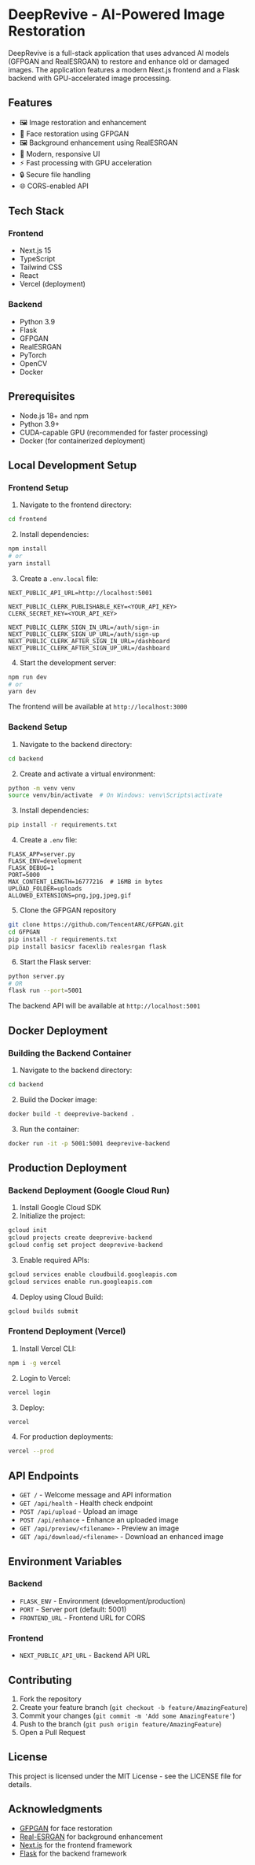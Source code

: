 # DeepRevive - AI-Powered Image Restoration

DeepRevive is a full-stack application that uses advanced AI models (GFPGAN and RealESRGAN) to restore and enhance old or damaged images. The application features a modern Next.js frontend and a Flask backend with GPU-accelerated image processing.

## Features

- 🖼️ Image restoration and enhancement
- 👤 Face restoration using GFPGAN
- 🖼️ Background enhancement using RealESRGAN
- 🎨 Modern, responsive UI
- ⚡ Fast processing with GPU acceleration
- 🔒 Secure file handling
- 🌐 CORS-enabled API

## Tech Stack

### Frontend

- Next.js 15
- TypeScript
- Tailwind CSS
- React
- Vercel (deployment)

### Backend

- Python 3.9
- Flask
- GFPGAN
- RealESRGAN
- PyTorch
- OpenCV
- Docker

## Prerequisites

- Node.js 18+ and npm
- Python 3.9+
- CUDA-capable GPU (recommended for faster processing)
- Docker (for containerized deployment)

## Local Development Setup

### Frontend Setup

1. Navigate to the frontend directory:

```bash
cd frontend
```

2. Install dependencies:

```bash
npm install
# or
yarn install
```

3. Create a `.env.local` file:

```env
NEXT_PUBLIC_API_URL=http://localhost:5001

NEXT_PUBLIC_CLERK_PUBLISHABLE_KEY=<YOUR_API_KEY>
CLERK_SECRET_KEY=<YOUR_API_KEY>

NEXT_PUBLIC_CLERK_SIGN_IN_URL=/auth/sign-in
NEXT_PUBLIC_CLERK_SIGN_UP_URL=/auth/sign-up
NEXT_PUBLIC_CLERK_AFTER_SIGN_IN_URL=/dashboard
NEXT_PUBLIC_CLERK_AFTER_SIGN_UP_URL=/dashboard
```

4. Start the development server:

```bash
npm run dev
# or
yarn dev
```

The frontend will be available at `http://localhost:3000`

### Backend Setup

1. Navigate to the backend directory:

```bash
cd backend
```

2. Create and activate a virtual environment:

```bash
python -m venv venv
source venv/bin/activate  # On Windows: venv\Scripts\activate
```

3. Install dependencies:

```bash
pip install -r requirements.txt
```

4. Create a `.env` file:

```env
FLASK_APP=server.py
FLASK_ENV=development
FLASK_DEBUG=1
PORT=5000
MAX_CONTENT_LENGTH=16777216  # 16MB in bytes
UPLOAD_FOLDER=uploads
ALLOWED_EXTENSIONS=png,jpg,jpeg,gif
```

5. Clone the GFPGAN repository

```bash
git clone https://github.com/TencentARC/GFPGAN.git
cd GFPGAN
pip install -r requirements.txt
pip install basicsr facexlib realesrgan flask
```

6. Start the Flask server:

```bash
python server.py
# OR
flask run --port=5001
```

The backend API will be available at `http://localhost:5001`

## Docker Deployment

### Building the Backend Container

1. Navigate to the backend directory:

```bash
cd backend
```

2. Build the Docker image:

```bash
docker build -t deeprevive-backend .
```

3. Run the container:

```bash
docker run -it -p 5001:5001 deeprevive-backend
```

## Production Deployment

### Backend Deployment (Google Cloud Run)

1. Install Google Cloud SDK
2. Initialize the project:

```bash
gcloud init
gcloud projects create deeprevive-backend
gcloud config set project deeprevive-backend
```

3. Enable required APIs:

```bash
gcloud services enable cloudbuild.googleapis.com
gcloud services enable run.googleapis.com
```

4. Deploy using Cloud Build:

```bash
gcloud builds submit
```

### Frontend Deployment (Vercel)

1. Install Vercel CLI:

```bash
npm i -g vercel
```

2. Login to Vercel:

```bash
vercel login
```

3. Deploy:

```bash
vercel
```

4. For production deployments:

```bash
vercel --prod
```

## API Endpoints

- `GET /` - Welcome message and API information
- `GET /api/health` - Health check endpoint
- `POST /api/upload` - Upload an image
- `POST /api/enhance` - Enhance an uploaded image
- `GET /api/preview/<filename>` - Preview an image
- `GET /api/download/<filename>` - Download an enhanced image

## Environment Variables

### Backend

- `FLASK_ENV` - Environment (development/production)
- `PORT` - Server port (default: 5001)
- `FRONTEND_URL` - Frontend URL for CORS

### Frontend

- `NEXT_PUBLIC_API_URL` - Backend API URL

## Contributing

1. Fork the repository
2. Create your feature branch (`git checkout -b feature/AmazingFeature`)
3. Commit your changes (`git commit -m 'Add some AmazingFeature'`)
4. Push to the branch (`git push origin feature/AmazingFeature`)
5. Open a Pull Request

## License

This project is licensed under the MIT License - see the LICENSE file for details.

## Acknowledgments

- [GFPGAN](https://github.com/TencentARC/GFPGAN) for face restoration
- [Real-ESRGAN](https://github.com/xinntao/Real-ESRGAN) for background enhancement
- [Next.js](https://nextjs.org/) for the frontend framework
- [Flask](https://flask.palletsprojects.com/) for the backend framework
